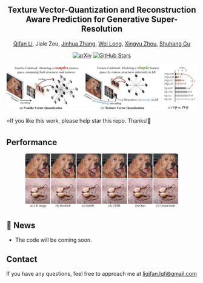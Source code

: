 <div align="center">


<h2>
Texture Vector-Quantization and Reconstruction Aware Prediction for Generative Super-Resolution
</h2>

[Qifan Li](),  Jiale Zou,  [Jinhua Zhang](https://scholar.google.com/citations?user=tyYxiXoAAAAJ),  [Wei Long](https://scholar.google.com/citations?user=CsVTBJoAAAAJ), [Xingyu Zhou](https://scholar.google.com/citations?user=dgO3CyMAAAAJ&hl=zh-CN&oi=sra),  [Shuhang Gu](https://scholar.google.com/citations?user=-kSTt40AAAAJ)

[![arXiv](https://img.shields.io/badge/arXiv-2509.23774-b31b1b.svg)](https://arxiv.org/pdf/2509.23774)
[![GitHub Stars](https://img.shields.io/github/stars/LabShuHangGU/TVQ-RAP?style=social)](https://github.com/LabShuHangGU/TVQ-RAP)

</div>
<img src="assert/pipeline1.png" style="border-radius: 8px">

⭐If you like this work, please help star this repo. Thanks!🤗
 

## Performance
<p align="center">
    <img src="assert/vis.png" style="border-radius: 5px"
    width="80%">
</p>



## <a name="news"></a> 📰 News
- The code will be coming soon.


<!-- ## <a name="cite"></a> 🥰 Citation

Please cite us if our work is useful for your research.

```
@article{zhang2025mvar,
  title={MVAR: Visual Autoregressive Modeling with Scale and Spatial Markovian Conditioning},
  author={Zhang, Jinhua and Long, Wei and Han, Minghao and You, Weiyi and Gu, Shuhang},
  journal={arXiv preprint arXiv:2505.12742},
  year={2025}
}
``` -->


## Contact

If you have any questions, feel free to approach me at liqifan.lqf@gmail.com 
